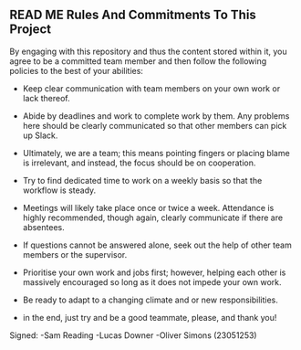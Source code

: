 READ ME
Rules And Commitments To This Project
--------------------------------------------------------------------------------------------------------------------------------------------
By engaging with this repository and thus the content stored within it, you agree to be a committed team member and then follow the following policies to the best of your abilities:

-  Keep clear communication with team members on your own work or lack thereof.
-  Abide by deadlines and work to complete work by them. Any problems here should be clearly communicated so that other members can pick up Slack.
-  Ultimately, we are a team; this means pointing fingers or placing blame is irrelevant, and instead, the focus should be on cooperation.
-  Try to find dedicated time to work on a weekly basis so that the workflow is steady.
-  Meetings will likely take place once or twice a week. Attendance is highly recommended, though again, clearly communicate if there are absentees.
-  If questions cannot be answered alone, seek out the help of other team members or the supervisor.
-  Prioritise your own work and jobs first; however, helping each other is massively encouraged so long as it does not impede your own work.
-  Be ready to adapt to a changing climate and or new responsibilities.
  
-   in the end, just try and be a good teammate, please, and thank you!

Signed:
-Sam Reading
-Lucas Downer
-Oliver Simons (23051253)


